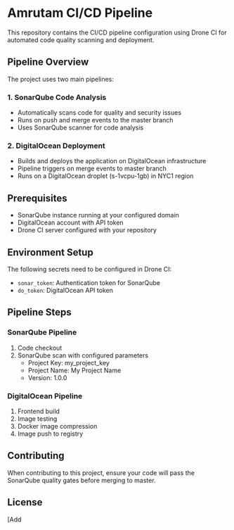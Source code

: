 # Amrutam CI/CD Pipeline

This repository contains the CI/CD pipeline configuration using Drone CI for automated code quality scanning and deployment.

## Pipeline Overview

The project uses two main pipelines:

### 1. SonarQube Code Analysis
- Automatically scans code for quality and security issues
- Runs on push and merge events to the master branch
- Uses SonarQube scanner for code analysis

### 2. DigitalOcean Deployment
- Builds and deploys the application on DigitalOcean infrastructure
- Pipeline triggers on merge events to master branch
- Runs on a DigitalOcean droplet (s-1vcpu-1gb) in NYC1 region

## Prerequisites

- SonarQube instance running at your configured domain
- DigitalOcean account with API token
- Drone CI server configured with your repository

## Environment Setup

The following secrets need to be configured in Drone CI:

- `sonar_token`: Authentication token for SonarQube
- `do_token`: DigitalOcean API token

## Pipeline Steps

### SonarQube Pipeline
1. Code checkout
2. SonarQube scan with configured parameters
   - Project Key: my_project_key
   - Project Name: My Project Name
   - Version: 1.0.0

### DigitalOcean Pipeline
1. Frontend build
2. Image testing
3. Docker image compression
4. Image push to registry

## Contributing

When contributing to this project, ensure your code will pass the SonarQube quality gates before merging to master.

## License

[Add